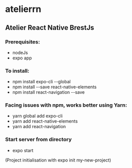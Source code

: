 # atelierrn


## Atelier React Native BrestJs

### Prerequisites:
- nodeJs
- expo app

### To install:
- npm install expo-cli --global
- npm install --save react-native-elements
- npm install react-navigation --save

### Facing issues with npm, works better using Yarn:
- yarn global add expo-cli
- yarn add react-native-elements
- yarn add react-navigation

### Start server from directory
- expo start

(Project initialisation with expo init my-new-project)